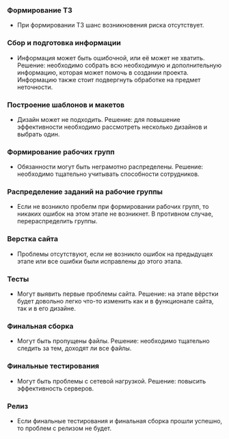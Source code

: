 ### Формирование ТЗ ###
+ При формировании ТЗ шанс возникновения риска отсутствует.
### Сбор и подготовка информации ### 
+ Информация может быть ошибочной, или её может не хватить. Решение: необходимо собрать всю необходимую и дополнительную информацию, которая может помочь в создании проекта.
Информацию также стоит подвергнуть обработке на предмет неточности.
### Построение шаблонов и макетов ###
+ Дизайн может не подходить. Решение: для повышение эффективности необходимо рассмотреть несколько дизайнов и выбрать один.
### Формирование рабочих групп ###
+ Обязанности могут быть неграмотно распределены. Решение: необходимо тщательно учитывать способности сотрудников.
### Распределение заданий на рабочие группы ###
+ Если не возникло пробелм при формировании рабочих групп, то никаких ошибок на этом этапе не возникнет. В противном  случае, перераспределить группы.
### Верстка сайта ###
+ Проблемы отсутствуют, если не возникло ошибок на предыдущех этапе или все ошибки были исправлены до этого этапа.
### Тесты ###
+ Могут выявить первые проблемы сайта. Решение: на этапе вёрстки будет довольно легко что-то изменить как и в функционале сайта, так и в его дизайне.
### Финальная сборка ###
+ Могут быть пропущены файлы. Решение: необходимо тщательно следить за тем, доходят ли все файлы.
### Финальные тестирования ###
+  Могут быть проблемы с сетевой нагрузкой. Решение: повысить эффективность серверов.
### Релиз ###
+ Если финальные тестирования и финальная сборка прошли успешно, то проблем с релизом не будет.
